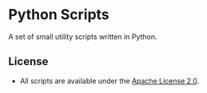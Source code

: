 # Python Scripts
A set of small utility scripts written in Python.

## License
- All scripts are available under the [Apache License 2.0](https://github.com/FSteitz/python-scripts/blob/master/LICENSE.md).